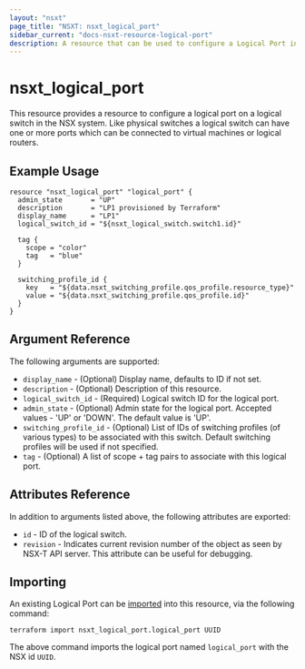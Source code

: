 ```yaml
---
layout: "nsxt"
page_title: "NSXT: nsxt_logical_port"
sidebar_current: "docs-nsxt-resource-logical-port"
description: A resource that can be used to configure a Logical Port in NSX.
---
```


# nsxt_logical_port

This resource provides a resource to configure a logical port on a logical switch in the NSX system. Like physical switches a logical switch can have one or more ports which can be connected to virtual machines or logical routers.

## Example Usage

```hcl
resource "nsxt_logical_port" "logical_port" {
  admin_state       = "UP"
  description       = "LP1 provisioned by Terraform"
  display_name      = "LP1"
  logical_switch_id = "${nsxt_logical_switch.switch1.id}"

  tag {
    scope = "color"
    tag   = "blue"
  }

  switching_profile_id {
    key   = "${data.nsxt_switching_profile.qos_profile.resource_type}"
    value = "${data.nsxt_switching_profile.qos_profile.id}"
  }
}
```

## Argument Reference

The following arguments are supported:

* `display_name` - (Optional) Display name, defaults to ID if not set.
* `description` - (Optional) Description of this resource.
* `logical_switch_id` - (Required) Logical switch ID for the logical port.
* `admin_state` - (Optional) Admin state for the logical port. Accepted values - 'UP' or 'DOWN'. The default value is 'UP'.
* `switching_profile_id` - (Optional) List of IDs of switching profiles (of various types) to be associated with this switch. Default switching profiles will be used if not specified.
* `tag` - (Optional) A list of scope + tag pairs to associate with this logical port.

## Attributes Reference

In addition to arguments listed above, the following attributes are exported:

* `id` - ID of the logical switch.
* `revision` - Indicates current revision number of the object as seen by NSX-T API server. This attribute can be useful for debugging.

## Importing

An existing Logical Port can be [imported][docs-import] into this resource, via the following command:

[docs-import]: /docs/import/index.html

```
terraform import nsxt_logical_port.logical_port UUID
```

The above command imports the logical port named `logical_port` with the NSX id `UUID`.
